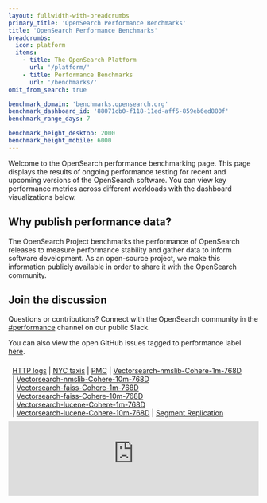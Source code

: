 ```yaml
---
layout: fullwidth-with-breadcrumbs
primary_title: 'OpenSearch Performance Benchmarks'
title: 'OpenSearch Performance Benchmarks'
breadcrumbs:
  icon: platform
  items:
    - title: The OpenSearch Platform
      url: '/platform/'
    - title: Performance Benchmarks
      url: '/benchmarks/'
omit_from_search: true

benchmark_domain: 'benchmarks.opensearch.org'
benchmark_dashboard_id: '88071cb0-f118-11ed-aff5-859eb6ed880f'
benchmark_range_days: 7

benchmark_height_desktop: 2000
benchmark_height_mobile: 6000
---
```

<style>
    #benchmark-dashboard {
        width: 100%;
        height: {{ page.benchmark_height_desktop }}px;
        background: transparent;
        border: 0;
    }

    #navigation ul
    {
        margin: 0;
        padding: 8px;
    }

    #navigation ul li
    {
        list-style-type: none;
        display: inline-block;
    }
    
    #navigation li:not(:first-child):before {
        content: " | ";
    }
   
    @media only screen and (max-width: 767px) {
            #benchmark-dashboard {
                height: {{ page.benchmark_height_mobile }}px;
            }
        }
</style>
<p>
    Welcome to the OpenSearch performance benchmarking page. This page displays the results of ongoing performance testing for recent and upcoming versions of the OpenSearch software. You can view key performance metrics across different workloads with the dashboard visualizations below.
</p>
<h2>Why publish performance data?</h2>
<p>
    The OpenSearch Project benchmarks the performance of OpenSearch releases to measure performance stability and gather data to inform software development. As an open-source project, we make this information publicly available in order to share it with the OpenSearch community.
</p>
<h2>Join the discussion</h2>
<p>
    Questions or contributions? Connect with the OpenSearch community in the <a href="https://app.slack.com/client/T01QQ0Q5GMA/C0516H8EJ7R">#performance</a> channel on our public Slack.
</p>
<p> You can also view the open GitHub issues tagged to performance label <a href ="https://github.com/issues?q=is%3Aopen+is%3Aissue+user%3Aopensearch-project+label%3Aperformance+">here</a>.
</p>

<div class="switcher" id="navigation">
<ul>
<li>
    <a href ="https://{{ page.benchmark_domain }}/app/dashboards#/view/ae971a70-0715-11ee-a68c-1330e5a77b4c?embed=true&_g=(filters:!(),refreshInterval:(pause:!t,value:0),time:(from:now-7d,to:now))&_a=(description:'',filters:!(),fullScreenMode:!f,options:(hidePanelTitles:!f,useMargins:!t),query:(language:kuery,query:''),timeRestore:!f,title:'HTTP%20Logs',viewMode:view)&show-time-filter=true&hide-filter-bar=true" target="benchmark-dashboard">HTTP logs</a>
</li>

<li>
    <a href ="https://{{ page.benchmark_domain }}/app/dashboards#/view/ed93fc60-072f-11ee-babf-6f5128a15ea1?embed=true&_g=(filters:!(),refreshInterval:(pause:!t,value:0),time:(from:now-7d,to:now))&_a=(description:'',filters:!(),fullScreenMode:!f,options:(hidePanelTitles:!f,useMargins:!t),query:(language:kuery,query:''),timeRestore:!f,title:'NYC%20Taxis%20dashboard',viewMode:view)&show-time-filter=true&hide-filter-bar=true" target="benchmark-dashboard">NYC taxis</a>
</li>

<li>
    <a href ="https://{{ page.benchmark_domain }}/app/dashboards#/view/56b9d060-f8f8-11ee-addb-f72c2feaa994?embed=true&_g=(filters:!(),refreshInterval:(pause:!t,value:0),time:(from:now-7d,to:now))&_a=(description:'',filters:!(),fullScreenMode:!f,options:(hidePanelTitles:!f,useMargins:!t),query:(language:kuery,query:''),timeRestore:!t,title:'PMC%20Nightly%20Dashboard',viewMode:view)&show-time-filter=true&hide-filter-bar=true" target="benchmark-dashboard">PMC</a>
</li>

<li>
   <a href ="https://{{ page.benchmark_domain }}/app/dashboards#/view/1a369150-e232-11ee-addb-f72c2feaa994?embed=true&_g=(filters:!(),refreshInterval:(pause:!t,value:0),time:(from:now-15m,to:now))&_a=(description:'',filters:!(('$state':(store:appState),meta:(alias:!n,disabled:!f,index:b4c18ee0-f35f-11ed-aff5-859eb6ed880f,key:query,negate:!f,type:custom,value:'%7B%22bool%22:%7B%22minimum_should_match%22:1,%22should%22:%5B%7B%22match_phrase%22:%7B%22user-tags.cluster-config%22:%22arm64-r6g.2xlarge-3-data-3-shards-1-replica-nmslib-cohere-1m%22%7D%7D,%7B%22match_phrase%22:%7B%22meta.tag_cluster-config%22:%22arm64-r6g.2xlarge-3-data-3-shards-1-replica-nmslib-cohere-1m%22%7D%7D%5D%7D%7D'),query:(bool:(minimum_should_match:1,should:!((match_phrase:(user-tags.cluster-config:arm64-r6g.2xlarge-3-data-3-shards-1-replica-nmslib-cohere-1m)),(match_phrase:(meta.tag_cluster-config:arm64-r6g.2xlarge-3-data-3-shards-1-replica-nmslib-cohere-1m))))))),fullScreenMode:!f,options:(hidePanelTitles:!f,useMargins:!t),query:(language:kuery,query:''),timeRestore:!f,title:'%5BVector%20Search%5D%20%5BNmslib%5D%201M%20Cohere%20768D',viewMode:view)&show-time-filter=true&hide-filter-bar=true" target="benchmark-dashboard">Vectorsearch-nmslib-Cohere-1m-768D</a>
</li>

<li>
   <a href ="https://{{ page.benchmark_domain }}/app/dashboards#/view/f9ef2c40-ee11-11ee-a589-033f2c21734f?embed=true&_g=(filters:!(),refreshInterval:(pause:!t,value:0),time:(from:now-7d,to:now))&_a=(description:'',filters:!(('$state':(store:appState),meta:(alias:!n,disabled:!f,index:'333e2950-edec-11ed-a453-51f8c622cf9a',key:query,negate:!f,type:custom,value:'%7B%22bool%22:%7B%22minimum_should_match%22:1,%22should%22:%5B%7B%22match_phrase%22:%7B%22user-tags.cluster-config%22:%22arm64-r6g.4xlarge-3-data-6-shards-1-replica-nmslib-cohere-10m%22%7D%7D,%7B%22match_phrase%22:%7B%22meta.tag_cluster-config%22:%22arm64-r6g.4xlarge-3-data-6-shards-1-replica-nmslib-cohere-10m%22%7D%7D%5D%7D%7D'),query:(bool:(minimum_should_match:1,should:!((match_phrase:(user-tags.cluster-config:arm64-r6g.4xlarge-3-data-6-shards-1-replica-nmslib-cohere-10m)),(match_phrase:(meta.tag_cluster-config:arm64-r6g.4xlarge-3-data-6-shards-1-replica-nmslib-cohere-10m))))))),fullScreenMode:!f,options:(hidePanelTitles:!f,useMargins:!t),query:(language:kuery,query:''),timeRestore:!f,title:'%5BVector%20Search%5D%20%5BNmslib%5D%201OM%20Cohere%20768D',viewMode:view)&show-time-filter=true&hide-filter-bar=true" target="benchmark-dashboard">Vectorsearch-nmslib-Cohere-10m-768D</a>
</li>

<li>
    <a href ="https://{{ page.benchmark_domain }}/app/dashboards#/view/addcf410-ee05-11ee-addb-f72c2feaa994?embed=true&_g=(filters:!(),refreshInterval:(pause:!t,value:0),time:(from:now-1w,to:now))&_a=(description:'',filters:!(('$state':(store:appState),meta:(alias:!n,disabled:!f,index:'333e2950-edec-11ed-a453-51f8c622cf9a',key:query,negate:!f,type:custom,value:'%7B%22bool%22:%7B%22minimum_should_match%22:1,%22should%22:%5B%7B%22match_phrase%22:%7B%22user-tags.cluster-config%22:%22arm64-r6g.2xlarge-3-data-3-shards-1-replica-faiss-cohere-1m%22%7D%7D,%7B%22match_phrase%22:%7B%22meta.tag_cluster-config%22:%22arm64-r6g.2xlarge-3-data-3-shards-1-replica-faiss-cohere-1m%22%7D%7D%5D%7D%7D'),query:(bool:(minimum_should_match:1,should:!((match_phrase:(user-tags.cluster-config:arm64-r6g.2xlarge-3-data-3-shards-1-replica-faiss-cohere-1m)),(match_phrase:(meta.tag_cluster-config:arm64-r6g.2xlarge-3-data-3-shards-1-replica-faiss-cohere-1m))))))),fullScreenMode:!f,options:(hidePanelTitles:!f,useMargins:!t),query:(language:kuery,query:''),timeRestore:!f,title:'%5BVector%20Search%5D%20%5BFaiss%5D%201M%20Cohere%20768D',viewMode:view)&show-time-filter=true&hide-filter-bar=true" target="benchmark-dashboard">Vectorsearch-faiss-Cohere-1m-768D</a>
</li>

<li>
    <a href ="https://{{ page.benchmark_domain }}/app/dashboards#/view/27259320-ee12-11ee-9deb-49e7059d5448?embed=true&_g=(filters:!(),refreshInterval:(pause:!t,value:0),time:(from:now-7d,to:now))&_a=(description:'',filters:!(('$state':(store:appState),meta:(alias:!n,disabled:!f,index:'333e2950-edec-11ed-a453-51f8c622cf9a',key:query,negate:!f,type:custom,value:'%7B%22bool%22:%7B%22minimum_should_match%22:1,%22should%22:%5B%7B%22match_phrase%22:%7B%22user-tags.cluster-config%22:%22arm64-r6g.4xlarge-3-data-6-shards-1-replica-faiss-cohere-10m%22%7D%7D,%7B%22match_phrase%22:%7B%22meta.tag_cluster-config%22:%22arm64-r6g.4xlarge-3-data-6-shards-1-replica-faiss-cohere-10m%22%7D%7D%5D%7D%7D'),query:(bool:(minimum_should_match:1,should:!((match_phrase:(user-tags.cluster-config:arm64-r6g.4xlarge-3-data-6-shards-1-replica-faiss-cohere-10m)),(match_phrase:(meta.tag_cluster-config:arm64-r6g.4xlarge-3-data-6-shards-1-replica-faiss-cohere-10m))))))),fullScreenMode:!f,options:(hidePanelTitles:!f,useMargins:!t),query:(language:kuery,query:''),timeRestore:!f,title:'%5BVector%20Search%5D%20%5BFaiss%5D%2010%20M%20Cohere%20768D',viewMode:view)&show-time-filter=true&hide-filter-bar=true" target="benchmark-dashboard">Vectorsearch-faiss-Cohere-10m-768D</a>
</li>

<li>
  <a href ="https://{{ page.benchmark_domain }}/app/dashboards#/view/8d787400-ee06-11ee-addb-f72c2feaa994?embed=true&_g=(filters:!(),refreshInterval:(pause:!t,value:0),time:(from:now-7d,to:now))&_a=(description:'',filters:!(('$state':(store:appState),meta:(alias:!n,disabled:!f,index:'333e2950-edec-11ed-a453-51f8c622cf9a',key:query,negate:!f,type:custom,value:'%7B%22bool%22:%7B%22minimum_should_match%22:1,%22should%22:%5B%7B%22match_phrase%22:%7B%22user-tags.cluster-config%22:%22arm64-r6g.2xlarge-3-data-3-shards-1-replica-lucene-cohere-1m%22%7D%7D,%7B%22match_phrase%22:%7B%22meta.tag_cluster-config%22:%22arm64-r6g.2xlarge-3-data-3-shards-1-replica-lucene-cohere-1m%22%7D%7D%5D%7D%7D'),query:(bool:(minimum_should_match:1,should:!((match_phrase:(user-tags.cluster-config:arm64-r6g.2xlarge-3-data-3-shards-1-replica-lucene-cohere-1m)),(match_phrase:(meta.tag_cluster-config:arm64-r6g.2xlarge-3-data-3-shards-1-replica-lucene-cohere-1m))))))),fullScreenMode:!f,options:(hidePanelTitles:!f,useMargins:!t),query:(language:kuery,query:''),timeRestore:!f,title:'%5BVector%20Search%5D%20%5BLucene%5D%201M%20Cohere%20768D',viewMode:view)&show-time-filter=true&hide-filter-bar=true" target="benchmark-dashboard">Vectorsearch-lucene-Cohere-1m-768D</a>
</li>

<li>
   <a href ="https://{{ page.benchmark_domain }}/app/dashboards#/view/813c78b0-ee12-11ee-9deb-49e7059d5448?embed=true&_g=(filters:!(),refreshInterval:(pause:!t,value:0),time:(from:now-7d,to:now))&_a=(description:'',filters:!(('$state':(store:appState),meta:(alias:!n,disabled:!f,index:b4c18ee0-f35f-11ed-aff5-859eb6ed880f,key:query,negate:!f,type:custom,value:'%7B%22bool%22:%7B%22minimum_should_match%22:1,%22should%22:%5B%7B%22match_phrase%22:%7B%22user-tags.cluster-config%22:%22arm64-r6g.4xlarge-3-data-6-shards-1-replica-lucene-cohere-10m%22%7D%7D,%7B%22match_phrase%22:%7B%22meta.tag_cluster-config%22:%22arm64-r6g.4xlarge-3-data-6-shards-1-replica-lucene-cohere-10m%22%7D%7D%5D%7D%7D'),query:(bool:(minimum_should_match:1,should:!((match_phrase:(user-tags.cluster-config:arm64-r6g.4xlarge-3-data-6-shards-1-replica-lucene-cohere-10m)),(match_phrase:(meta.tag_cluster-config:arm64-r6g.4xlarge-3-data-6-shards-1-replica-lucene-cohere-10m))))))),fullScreenMode:!f,options:(hidePanelTitles:!f,useMargins:!t),query:(language:kuery,query:''),timeRestore:!t,title:'%5BVector%20Search%5D%20%5BLucene%5D%2010M%20Cohere%20768D',viewMode:view)&show-time-filter=true&hide-filter-bar=true" target="benchmark-dashboard">Vectorsearch-lucene-Cohere-10m-768D</a>
</li>

<li>
    <a href ="https://{{ page.benchmark_domain }}/app/dashboards?#/view/d67264e0-f5aa-11ed-aff5-859eb6ed880f?embed=true&_g=(filters:!(),refreshInterval:(pause:!t,value:0),time:(from:now-7d,to:now))&_a=(description:'',filters:!(),fullScreenMode:!f,options:(hidePanelTitles:!f,useMargins:!t),query:(language:kuery,query:''),timeRestore:!f,title:'Segment%20Replication%20Benchmark',viewMode:view)&show-time-filter=true&hide-filter-bar=true" target="benchmark-dashboard">Segment Replication</a>
</li>
</ul>
</div>

<iframe class="switch-target" src="https://{{ page.benchmark_domain }}/app/dashboards#/view/ae971a70-0715-11ee-a68c-1330e5a77b4c?embed=true&_g=(filters:!(),refreshInterval:(pause:!t,value:0),time:(from:now-7d,to:now))&_a=(description:'',filters:!(),fullScreenMode:!f,options:(hidePanelTitles:!f,useMargins:!t),query:(language:kuery,query:''),timeRestore:!f,title:'HTTP%20Logs',viewMode:view)&show-time-filter=true&hide-filter-bar=true" id="benchmark-dashboard" name="benchmark-dashboard"></iframe>
